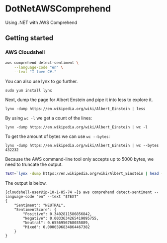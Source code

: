 # DotNetAWSComprehend
Using .NET with AWS Comprehend


## Getting started

### AWS Cloudshell

```bash
aws comprehend detect-sentiment \
    --language-code "en" \
    --text "I love C#."
```

You can also use lynx to go further.

`sudo yum install lynx`

Next, dump the page for Albert Enstein and pipe it into less to explore it.

`lynx -dump https://en.wikipedia.org/wiki/Albert_Einstein | less`

By using `wc -l` we get a count of the lines:

`lynx -dump https://en.wikipedia.org/wiki/Albert_Einstein | wc -l`

To get the amount of bytes we can use `wc --bytes`:

`lynx -dump https://en.wikipedia.org/wiki/Albert_Einstein | wc --bytes
432232`

Because the AWS command-line tool only accepts up to 5000 bytes, we need to truncate the output.

```bash
TEXT=`lynx -dump https://en.wikipedia.org/wiki/Albert_Einstein | head -c 5000`
```

The output is below.

```
[cloudshell-user@ip-10-1-85-74 ~]$ aws comprehend detect-sentiment --language-code "en" --text "$TEXT"
{
    "Sentiment": "NEUTRAL",
    "SentimentScore": {
        "Positive": 0.3402811586856842,
        "Negative": 0.0033634265419095755,
        "Neutral": 0.6556956768035889,
        "Mixed": 0.0006596834864467382
    }
}
```
